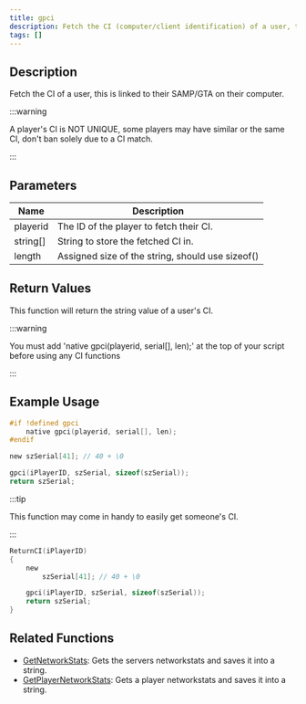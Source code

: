 ```yaml
---
title: gpci
description: Fetch the CI (computer/client identification) of a user, this is linked to their SAMP/GTA on their computer.
tags: []
---
```


<LowercaseNote />

## Description

Fetch the CI of a user, this is linked to their SAMP/GTA on their computer.

:::warning

A player's CI is NOT UNIQUE, some players may have similar or the same CI, don't ban solely due to a CI match.

:::

## Parameters

| Name     | Description                                      |
| -------- | ------------------------------------------------ |
| playerid | The ID of the player to fetch their CI.          |
| string[] | String to store the fetched CI in.               |
| length   | Assigned size of the string, should use sizeof() |

## Return Values

This function will return the string value of a user's CI.

:::warning

You must add 'native gpci(playerid, serial[], len);' at the top of your script before using any CI functions

:::

## Example Usage

```c
#if !defined gpci
    native gpci(playerid, serial[], len);
#endif

new szSerial[41]; // 40 + \0

gpci(iPlayerID, szSerial, sizeof(szSerial));
return szSerial;
```

:::tip

This function may come in handy to easily get someone's CI.

:::

```c
ReturnCI(iPlayerID)
{
    new
        szSerial[41]; // 40 + \0

    gpci(iPlayerID, szSerial, sizeof(szSerial));
    return szSerial;
}
```

## Related Functions

- [GetNetworkStats](GetNetworkStats): Gets the servers networkstats and saves it into a string.
- [GetPlayerNetworkStats](GetPlayerNetworkStats): Gets a player networkstats and saves it into a string.
